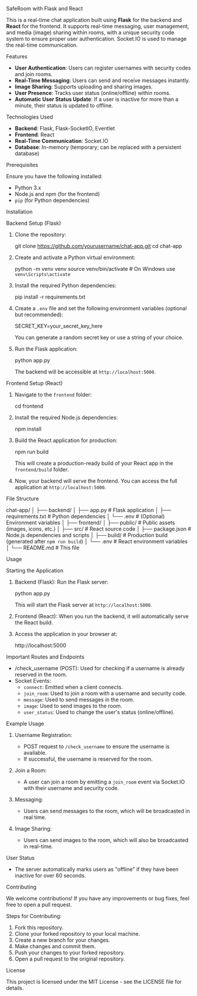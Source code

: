 SafeRoom with Flask and React

This is a real-time chat application built using **Flask** for the backend and **React** for the frontend. It supports real-time messaging, user management, and media (image) sharing within rooms, with a unique security code system to ensure proper user authentication. Socket.IO is used to manage the real-time communication.

Features

- **User Authentication**: Users can register usernames with security codes and join rooms.
- **Real-Time Messaging**: Users can send and receive messages instantly.
- **Image Sharing**: Supports uploading and sharing images.
- **User Presence**: Tracks user status (online/offline) within rooms.
- **Automatic User Status Update**: If a user is inactive for more than a minute, their status is updated to offline.

Technologies Used

- **Backend**: Flask, Flask-SocketIO, Eventlet
- **Frontend**: React
- **Real-Time Communication**: Socket.IO
- **Database**: In-memory (temporary; can be replaced with a persistent database)

Prerequisites

Ensure you have the following installed:

- Python 3.x
- Node.js and npm (for the frontend)
- `pip` (for Python dependencies)

Installation

Backend Setup (Flask)

1. Clone the repository:

   git clone https://github.com/yourusername/chat-app.git
   cd chat-app

2. Create and activate a Python virtual environment:

   python -m venv venv
   source venv/bin/activate   # On Windows use `venv\Scripts\activate`

3. Install the required Python dependencies:

   pip install -r requirements.txt

4. Create a `.env` file and set the following environment variables (optional but recommended):

   SECRET_KEY=your_secret_key_here

   You can generate a random secret key or use a string of your choice.

5. Run the Flask application:

   python app.py

   The backend will be accessible at `http://localhost:5000`.

Frontend Setup (React)

1. Navigate to the `frontend` folder:

   cd frontend

2. Install the required Node.js dependencies:

   npm install

3. Build the React application for production:

   npm run build

   This will create a production-ready build of your React app in the `frontend/build` folder.

4. Now, your backend will serve the frontend. You can access the full application at `http://localhost:5000`.

File Structure

chat-app/
│
├── backend/
│   ├── app.py                # Flask application
│   ├── requirements.txt      # Python dependencies
│   └── .env                 # (Optional) Environment variables
│
├── frontend/
│   ├── public/               # Public assets (images, icons, etc.)
│   ├── src/                  # React source code
│   ├── package.json          # Node.js dependencies and scripts
│   ├── build/                # Production build (generated after `npm run build`)
│   └── .env                  # React environment variables
│
└── README.md                 # This file

Usage

Starting the Application

1. Backend (Flask): Run the Flask server:

   python app.py

   This will start the Flask server at `http://localhost:5000`.

2. Frontend (React): When you run the backend, it will automatically serve the React build.

3. Access the application in your browser at:

   http://localhost:5000

Important Routes and Endpoints

- /check_username (POST): Used for checking if a username is already reserved in the room.
- Socket Events:
  - `connect`: Emitted when a client connects.
  - `join_room`: Used to join a room with a username and security code.
  - `message`: Used to send messages in the room.
  - `image`: Used to send images to the room.
  - `user_status`: Used to change the user's status (online/offline).

Example Usage

1. Username Registration:
   - POST request to `/check_username` to ensure the username is available.
   - If successful, the username is reserved for the room.

2. Join a Room:
   - A user can join a room by emitting a `join_room` event via Socket.IO with their username and security code.

3. Messaging:
   - Users can send messages to the room, which will be broadcasted in real time.

4. Image Sharing:
   - Users can send images to the room, which will also be broadcasted in real-time.

User Status

- The server automatically marks users as "offline" if they have been inactive for over 60 seconds.

Contributing

We welcome contributions! If you have any improvements or bug fixes, feel free to open a pull request.

Steps for Contributing:

1. Fork this repository.
2. Clone your forked repository to your local machine.
3. Create a new branch for your changes.
4. Make changes and commit them.
5. Push your changes to your forked repository.
6. Open a pull request to the original repository.

License

This project is licensed under the MIT License - see the LICENSE file for details.
